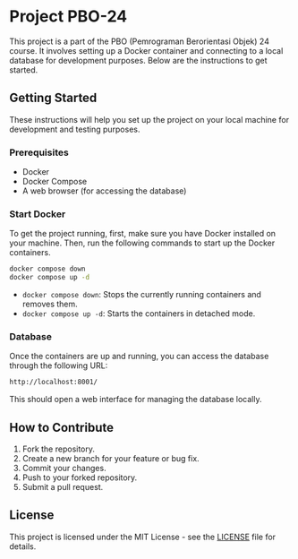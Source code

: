 # Project PBO-24

This project is a part of the PBO (Pemrograman Berorientasi Objek) 24 course. It involves setting up a Docker container and connecting to a local database for development purposes. Below are the instructions to get started.

## Getting Started

These instructions will help you set up the project on your local machine for development and testing purposes.

### Prerequisites

- Docker
- Docker Compose
- A web browser (for accessing the database)

### Start Docker

To get the project running, first, make sure you have Docker installed on your machine. Then, run the following commands to start up the Docker containers.

```bash
docker compose down
docker compose up -d
```

- `docker compose down`: Stops the currently running containers and removes them.
- `docker compose up -d`: Starts the containers in detached mode.

### Database

Once the containers are up and running, you can access the database through the following URL:

```bash
http://localhost:8001/
```

This should open a web interface for managing the database locally.

## How to Contribute

1. Fork the repository.
2. Create a new branch for your feature or bug fix.
3. Commit your changes.
4. Push to your forked repository.
5. Submit a pull request.

## License

This project is licensed under the MIT License - see the [LICENSE](LICENSE) file for details.
